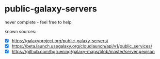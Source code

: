 # public-galaxy-servers

never complete - feel free to help 

known sources:

- [x]  https://galaxyproject.org/public-galaxy-servers/
- [x] https://beta.launch.usegalaxy.org/cloudlaunch/api/v1/public_services/
- [x] https://github.com/bgruening/galaxy-maps/blob/master/server.geojson
